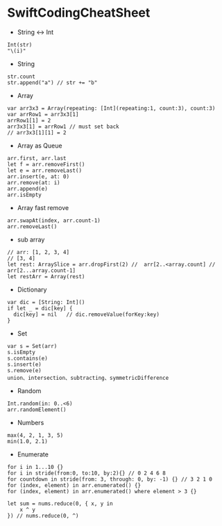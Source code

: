 # SwiftCodingCheatSheet

- String <-> Int
```
Int(str)
"\(i)"
```

- String
```
str.count
str.append("a") // str += "b"

```

- Array
```
var arr3x3 = Array(repeating: [Int](repeating:1, count:3), count:3)
var arrRow1 = arr3x3[1]
arrRow1[1] = 2
arr3x3[1] = arrRow1 // must set back
// arr3x3[1][1] = 2
```

- Array as Queue
```
arr.first, arr.last
let f = arr.removeFirst()
let e = arr.removeLast()
arr.insert(e, at: 0)
arr.remove(at: i)
arr.append(e)
arr.isEmpty
```

- Array fast remove
```
arr.swapAt(index, arr.count-1)
arr.removeLast()
```

- sub array
```
// arr: [1, 2, 3, 4]
// [3, 4]
let rest: ArraySlice = arr.dropFirst(2) //  arr[2..<array.count] //  arr[2...array.count-1]
let restArr = Array(rest)
```

- Dictionary
```
var dic = [String: Int]()
if let _ = dic[key] {
  dic[key] = nil   // dic.removeValue(forKey:key)
}
```

- Set
```
var s = Set(arr)
s.isEmpty
s.contains(e)
s.insert(e)
s.remove(e)
union、intersection、subtracting、symmetricDifference
```

- Random
```
Int.random(in: 0..<6)
arr.randomElement()
```

- Numbers
```
max(4, 2, 1, 3, 5)
min(1.0, 2.1)
```

- Enumerate 

```
for i in 1...10 {}
for i in stride(from:0, to:10, by:2){} // 0 2 4 6 8
for countdown in stride(from: 3, through: 0, by: -1) {} // 3 2 1 0
for (index, element) in arr.enumerated() {}
for (index, element) in arr.enumerated() where element > 3 {}

let sum = nums.reduce(0, { x, y in
    x ^ y
}) // nums.reduce(0, ^)


```
